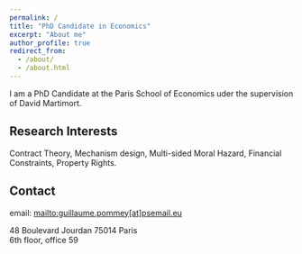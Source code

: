 ```yaml
---
permalink: /
title: "PhD Candidate in Economics"
excerpt: "About me"
author_profile: true
redirect_from: 
  - /about/
  - /about.html
---
```


I am a PhD Candidate at the Paris School of Economics uder the supervision of David Martimort.

Research Interests
------------------

Contract Theory, Mechanism design, Multi-sided Moral Hazard, Financial Constraints, Property Rights.

Contact
-----------------

email: <mailto:guillaume.pommey[at]psemail.eu> 

48 Boulevard Jourdan 75014 Paris <br/>
6th floor, office 59

